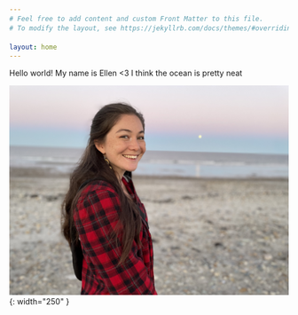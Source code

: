 ```yaml
---
# Feel free to add content and custom Front Matter to this file.
# To modify the layout, see https://jekyllrb.com/docs/themes/#overriding-theme-defaults

layout: home
---
```


Hello world! My name is Ellen <3 I think the ocean is pretty neat

![GSD1 phenotype](assets/images/Park_Ellen.jpeg){: width="250" }
